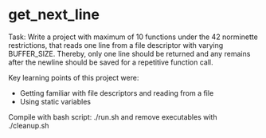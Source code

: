 # get_next_line

Task: Write a project with maximum of 10 functions under the 42 norminette restrictions, that reads one line from a file descriptor with varying BUFFER_SIZE.
Thereby, only one line should be returned and any remains after the newline should be saved for a repetitive function call.  

Key learning points of this project were:
  - Getting familiar with file descriptors and reading from a file
  - Using static variables

Compile with bash script: ./run.sh and remove executables with ./cleanup.sh